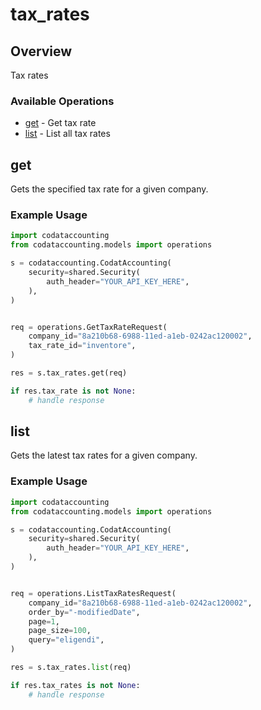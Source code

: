 # tax_rates

## Overview

Tax rates

### Available Operations

* [get](#get) - Get tax rate
* [list](#list) - List all tax rates

## get

Gets the specified tax rate for a given company.

### Example Usage

```python
import codataccounting
from codataccounting.models import operations

s = codataccounting.CodatAccounting(
    security=shared.Security(
        auth_header="YOUR_API_KEY_HERE",
    ),
)


req = operations.GetTaxRateRequest(
    company_id="8a210b68-6988-11ed-a1eb-0242ac120002",
    tax_rate_id="inventore",
)

res = s.tax_rates.get(req)

if res.tax_rate is not None:
    # handle response
```

## list

Gets the latest tax rates for a given company.

### Example Usage

```python
import codataccounting
from codataccounting.models import operations

s = codataccounting.CodatAccounting(
    security=shared.Security(
        auth_header="YOUR_API_KEY_HERE",
    ),
)


req = operations.ListTaxRatesRequest(
    company_id="8a210b68-6988-11ed-a1eb-0242ac120002",
    order_by="-modifiedDate",
    page=1,
    page_size=100,
    query="eligendi",
)

res = s.tax_rates.list(req)

if res.tax_rates is not None:
    # handle response
```
